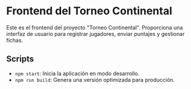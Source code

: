 # Frontend del Torneo Continental

Este es el frontend del proyecto "Torneo Continental". Proporciona una interfaz de usuario para registrar jugadores, enviar puntajes y gestionar fichas.

## Scripts

- `npm start`: Inicia la aplicación en modo desarrollo.
- `npm run build`: Genera una versión optimizada para producción.
